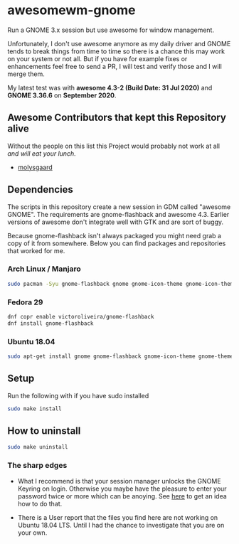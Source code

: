 # awesomewm-gnome

Run a GNOME 3.x session but use awesome for window management. 

Unfortunately, I don't use awesome anymore as my daily driver and GNOME tends to break things from time to time so there is a chance this may work on your system or not all. But if you have for example fixes or enhancements feel free to send a PR, I will test and verify those and I will merge them.

My latest test was with **awesome 4.3-2 (Build Date: 31 Jul 2020)** and **GNOME 3.36.6** on **September 2020**.

## Awesome Contributors that kept this Repository alive

Without the people on this list this Project would probably not work at all *and will eat your lunch.*

- [molysgaard](https://github.com/molysgaard)

## Dependencies

The scripts in this repository create a new session in GDM called "awesome GNOME". The requirements are gnome-flashback and awesome 4.3. Earlier versions of awesome don't integrate well with GTK and are sort of buggy.

Because gnome-flashback isn't always packaged you might need grab a copy of it from somewhere. Below you can find packages and repositories that worked for me.

### Arch Linux / Manjaro

```sh
sudo pacman -Syu gnome-flashback gnome gnome-icon-theme gnome-icon-theme-extra
```

### Fedora 29

```sh
dnf copr enable victoroliveira/gnome-flashback
dnf install gnome-flashback
```

### Ubuntu 18.04

```sh
sudo apt-get install gnome gnome-flashback gnome-icon-theme gnome-themes-extra make
```

## Setup

Run the following with if you have sudo installed

```sh
sudo make install
```

## How to uninstall

```sh
sudo make uninstall
```

### The sharp edges

- What I recommend is that your session manager unlocks the GNOME Keyring on login. Otherwise you maybe have the pleasure to enter your password twice or more which can be anoying. See [here](https://wiki.archlinux.org/index.php/GNOME/Keyring#Using_the_keyring_outside_GNOME) to get an idea how to do that.

- There is a User report that the files you find here are not working on Ubuntu 18.04 LTS. Until I had the chance to investigate that you are on your own. 


